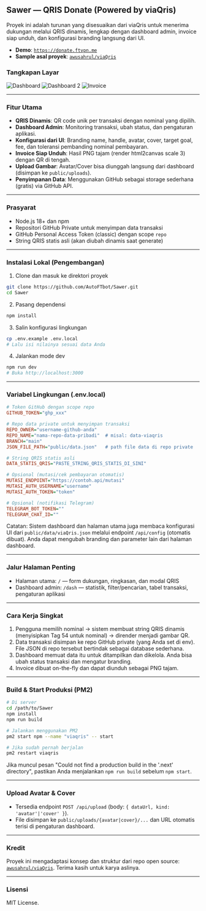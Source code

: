 ## Sawer — QRIS Donate (Powered by viaQris)

Proyek ini adalah turunan yang disesuaikan dari viaQris untuk menerima dukungan melalui QRIS dinamis, lengkap dengan dashboard admin, invoice siap unduh, dan konfigurasi branding langsung dari UI.

- **Demo**: [`https://donate.ftvpn.me`](https://donate.ftvpn.me)
- **Sample asal proyek**: [`awusahrul/viaQris`](https://github.com/awusahrul/viaQris)

### Tangkapan Layar

![Dashboard](public/demo/Macbook-Air-localhost%20(1).png)
![Dashboard 2](public/demo/Macbook-Air-localhost.png)
![Invoice](public/demo/Invoice-dukungan-1755656386248.png)

---

### Fitur Utama
- **QRIS Dinamis**: QR code unik per transaksi dengan nominal yang dipilih.
- **Dashboard Admin**: Monitoring transaksi, ubah status, dan pengaturan aplikasi.
- **Konfigurasi dari UI**: Branding name, handle, avatar, cover, target goal, fee, dan toleransi pembanding nominal pembayaran.
- **Invoice Siap Unduh**: Hasil PNG tajam (render html2canvas scale 3) dengan QR di tengah.
- **Upload Gambar**: Avatar/Cover bisa diunggah langsung dari dashboard (disimpan ke `public/uploads`).
- **Penyimpanan Data**: Menggunakan GitHub sebagai storage sederhana (gratis) via GitHub API.

---

### Prasyarat
- Node.js 18+ dan npm
- Repositori GitHub Private untuk menyimpan data transaksi
- GitHub Personal Access Token (classic) dengan scope `repo`
- String QRIS statis asli (akan diubah dinamis saat generate)

---

### Instalasi Lokal (Pengembangan)
1) Clone dan masuk ke direktori proyek
```bash
git clone https://github.com/AutoFTbot/Sawer.git
cd Sawer
```

2) Pasang dependensi
```bash
npm install
```

3) Salin konfigurasi lingkungan
```bash
cp .env.example .env.local
# Lalu isi nilainya sesuai data Anda
```

4) Jalankan mode dev
```bash
npm run dev
# Buka http://localhost:3000
```

---

### Variabel Lingkungan (.env.local)
```ini
# Token GitHub dengan scope repo
GITHUB_TOKEN="ghp_xxx"

# Repo data private untuk menyimpan transaksi
REPO_OWNER="username-github-anda"
REPO_NAME="nama-repo-data-pribadi"  # misal: data-viaqris
BRANCH="main"
JSON_FILE_PATH="public/data.json"   # path file data di repo private

# String QRIS statis asli
DATA_STATIS_QRIS="PASTE_STRING_QRIS_STATIS_DI_SINI"

# Opsional (mutasi/cek pembayaran otomatis)
MUTASI_ENDPOINT="https://contoh.api/mutasi"
MUTASI_AUTH_USERNAME="username"
MUTASI_AUTH_TOKEN="token"

# Opsional (notifikasi Telegram)
TELEGRAM_BOT_TOKEN=""
TELEGRAM_CHAT_ID=""
```

Catatan: Sistem dashboard dan halaman utama juga membaca konfigurasi UI dari `public/data/viaQris.json` melalui endpoint `/api/config` (otomatis dibuat). Anda dapat mengubah branding dan parameter lain dari halaman dashboard.

---

### Jalur Halaman Penting
- Halaman utama: `/` — form dukungan, ringkasan, dan modal QRIS
- Dashboard admin: `/dash` — statistik, filter/pencarian, tabel transaksi, pengaturan aplikasi

---

### Cara Kerja Singkat
1) Pengguna memilih nominal → sistem membuat string QRIS dinamis (menyisipkan Tag 54 untuk nominal) → dirender menjadi gambar QR.
2) Data transaksi disimpan ke repo GitHub private (yang Anda set di env). File JSON di repo tersebut bertindak sebagai database sederhana.
3) Dashboard memuat data itu untuk ditampilkan dan dikelola. Anda bisa ubah status transaksi dan mengatur branding.
4) Invoice dibuat on-the-fly dan dapat diunduh sebagai PNG tajam.

---

### Build & Start Produksi (PM2)
```bash
# Di server
cd /path/to/Sawer
npm install
npm run build

# Jalankan menggunakan PM2
pm2 start npm --name "viaqris" -- start

# Jika sudah pernah berjalan
pm2 restart viaqris
```

Jika muncul pesan "Could not find a production build in the '.next' directory", pastikan Anda menjalankan `npm run build` sebelum `npm start`.

---

### Upload Avatar & Cover
- Tersedia endpoint `POST /api/upload` (body: `{ dataUrl, kind: 'avatar'|'cover' }`).
- File disimpan ke `public/uploads/{avatar|cover}/...` dan URL otomatis terisi di pengaturan dashboard.

---

### Kredit
Proyek ini mengadaptasi konsep dan struktur dari repo open source: [`awusahrul/viaQris`](https://github.com/awusahrul/viaQris). Terima kasih untuk karya aslinya.

---

### Lisensi
MIT License.


